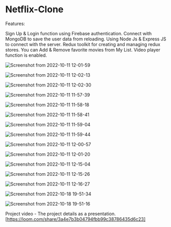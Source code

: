 # Netflix-Clone

Features:

Sign Up & Login function using Firebase authentication.
Connect with MongoDB to save the user data from reloading.
Using Node Js & Express JS to connect with the server.
Redux toolkit for creating and managing redux stores.
You can Add & Remove favorite movies from My List.
Video player function is enabled.

![Screenshot from 2022-10-11 12-01-59](https://user-images.githubusercontent.com/110757279/195013444-0e447a26-a768-4612-b250-f2a35edc379b.png)

![Screenshot from 2022-10-11 12-02-13](https://user-images.githubusercontent.com/110757279/195013460-f5f8f47f-7712-44ec-bdc1-c2b3ef3937f6.png)

![Screenshot from 2022-10-11 12-02-30](https://user-images.githubusercontent.com/110757279/195013476-dd2b6401-9378-486f-91ee-32d9b497a4c6.png)

![Screenshot from 2022-10-11 11-57-39](https://user-images.githubusercontent.com/110757279/195013547-78df9aac-fdc2-44d8-b02c-11c3589d3b98.png)

![Screenshot from 2022-10-11 11-58-18](https://user-images.githubusercontent.com/110757279/195013554-44a5fad4-f18b-4d46-bb1a-5ca44a26d7eb.png)

![Screenshot from 2022-10-11 11-58-41](https://user-images.githubusercontent.com/110757279/195013563-1c816e80-d390-4caf-9346-82eeb43d38a6.png)

![Screenshot from 2022-10-11 11-59-04](https://user-images.githubusercontent.com/110757279/195013577-bff59835-1062-4f1c-aa0d-7b9204ae85f7.png)

![Screenshot from 2022-10-11 11-59-44](https://user-images.githubusercontent.com/110757279/195013643-afbec974-6f78-4b42-ab9e-d1833651bd43.png)

![Screenshot from 2022-10-11 12-00-57](https://user-images.githubusercontent.com/110757279/195013650-b6f667fe-732d-4b62-b5a6-be5fb7c18ac2.png)

![Screenshot from 2022-10-11 12-01-20](https://user-images.githubusercontent.com/110757279/195013657-bcc4df72-a5de-4406-a7ac-8357595c0234.png)

![Screenshot from 2022-10-11 12-15-04](https://user-images.githubusercontent.com/110757279/195015740-69b6b60a-dc79-4018-bb80-e73a1fcc3ed4.png)

![Screenshot from 2022-10-11 12-15-26](https://user-images.githubusercontent.com/110757279/195015746-c9e8c23b-1d2b-41bf-8951-499dc93cf72c.png)

![Screenshot from 2022-10-11 12-16-27](https://user-images.githubusercontent.com/110757279/195015759-dc2b020e-f491-4b3a-bb04-5398cbb1a47a.png)

![Screenshot from 2022-10-18 19-51-34](https://user-images.githubusercontent.com/110757279/196457554-2ea9e3f4-80aa-499f-9fa7-858bec2c365c.png)

![Screenshot from 2022-10-18 19-51-16](https://user-images.githubusercontent.com/110757279/196457570-135799c1-bd62-4c7d-8579-d4be53b4ece8.png)

Project video - The project details as a presentation.
[https://loom.com/share/3a4e7b3b04794fbb99c38786435d6c23]
